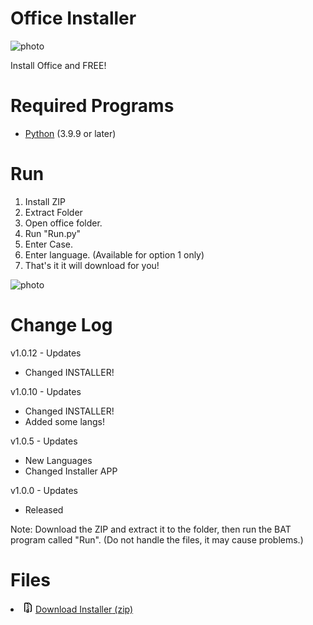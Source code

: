 # Office Installer
![photo](https://cdn.discordapp.com/attachments/853352174729297981/909776778141245470/download.png)

Install Office and FREE!

# Required Programs

- [Python](https://www.python.org/downloads) (3.9.9 or later)

# Run
1. Install ZIP
2. Extract Folder
3. Open office folder.
4. Run "Run.py"
5. Enter Case.
6. Enter language. (Available for option 1 only)
7. That's it it will download for you!

![photo](https://user-images.githubusercontent.com/43515826/141777504-fa619406-8625-4b51-9491-b0df53abff4b.png)

# Change Log

 v1.0.12 - Updates
  - Changed INSTALLER!
  
 v1.0.10 - Updates
  - Changed INSTALLER!
  - Added some langs!
  
 v1.0.5 - Updates
  - New Languages 
  - Changed Installer APP
  
 v1.0.0 - Updates 
  - Released


Note: Download the ZIP and extract it to the folder, then run the BAT program called "Run". (Do not handle the files, it may cause problems.) 




# Files
<li data-view-component="true" class="Box-row">          
 <svg aria-hidden="true" height="16" viewBox="0 0 16 16" version="1.1" width="16" data-view-component="true" class="octicon octicon-file-zip color-text-secondary">
    <path fill-rule="evenodd" d="M3.5 1.75a.25.25 0 01.25-.25h3a.75.75 0 000 1.5h.5a.75.75 0 000-1.5h2.086a.25.25 0 01.177.073l2.914 2.914a.25.25 0 01.073.177v8.586a.25.25 0 01-.25.25h-.5a.75.75 0 000 1.5h.5A1.75 1.75 0 0014 13.25V4.664c0-.464-.184-.909-.513-1.237L10.573.513A1.75 1.75 0 009.336 0H3.75A1.75 1.75 0 002 1.75v11.5c0 .649.353 1.214.874 1.515a.75.75 0 10.752-1.298.25.25 0 01-.126-.217V1.75zM8.75 3a.75.75 0 000 1.5h.5a.75.75 0 000-1.5h-.5zM6 5.25a.75.75 0 01.75-.75h.5a.75.75 0 010 1.5h-.5A.75.75 0 016 5.25zm2 1.5A.75.75 0 018.75 6h.5a.75.75 0 010 1.5h-.5A.75.75 0 018 6.75zm-1.25.75a.75.75 0 000 1.5h.5a.75.75 0 000-1.5h-.5zM8 9.75A.75.75 0 018.75 9h.5a.75.75 0 010 1.5h-.5A.75.75 0 018 9.75zm-.75.75a1.75 1.75 0 00-1.75 1.75v3c0 .414.336.75.75.75h2.5a.75.75 0 00.75-.75v-3a1.75 1.75 0 00-1.75-1.75h-.5zM7 12.25a.25.25 0 01.25-.25h.5a.25.25 0 01.25.25v2.25H7v-2.25z"></path>
</svg>
          <a href="https://github.com/EreniXProjects/office-installer/archive/refs/tags/Latest.zip" rel="nofollow">
            <span class="px-1 text-bold">Download Installer</span> (zip)
          </a>
</li>
